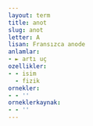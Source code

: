 ```yaml
---
layout: term
title: anot
slug: anot
letter: A
lisan: Fransızca anode
anlamlar:
- ► artı uç
ozellikler:
- - isim
  - fizik
ornekler:
- - ''
orneklerkaynak:
- - ''
---
```

